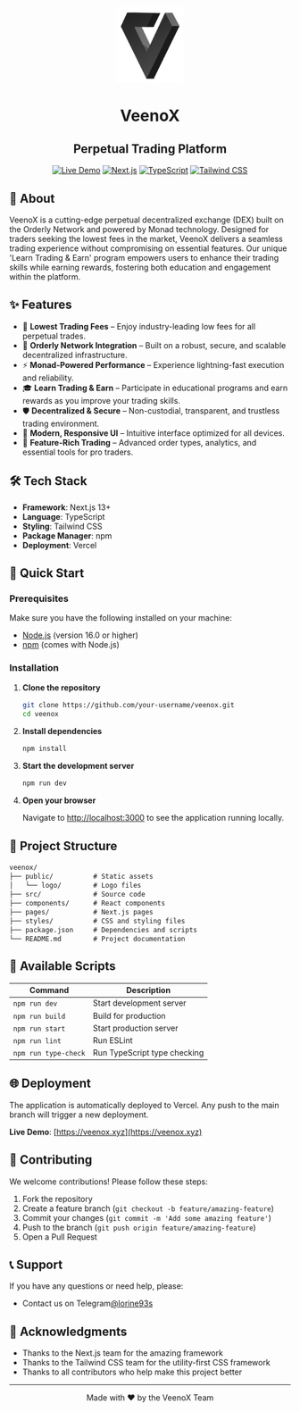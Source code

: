 <div align="center">
  <img src="./public/logo/veeno.png" width="120" alt="VeenoX Logo" />
  
  # VeenoX
  ## Perpetual Trading Platform
  
  [![Live Demo](https://img.shields.io/badge/Live%20Demo-veeno--x.vercel.app-blue?style=for-the-badge&logo=vercel)](https://veenox.xyz)
  [![Next.js](https://img.shields.io/badge/Next.js-13+-black?style=for-the-badge&logo=next.js)](https://nextjs.org/)
  [![TypeScript](https://img.shields.io/badge/TypeScript-007ACC?style=for-the-badge&logo=typescript&logoColor=white)](https://www.typescriptlang.org/)
  [![Tailwind CSS](https://img.shields.io/badge/Tailwind_CSS-38B2AC?style=for-the-badge&logo=tailwind-css&logoColor=white)](https://tailwindcss.com/)
</div>

## 📖 About

VeenoX is a cutting-edge perpetual decentralized exchange (DEX) built on the Orderly Network and powered by Monad technology. Designed for traders seeking the lowest fees in the market, VeenoX delivers a seamless trading experience without compromising on essential features. Our unique 'Learn Trading & Earn' program empowers users to enhance their trading skills while earning rewards, fostering both education and engagement within the platform.

## ✨ Features

- 💸 **Lowest Trading Fees** – Enjoy industry-leading low fees for all perpetual trades.
- 🔗 **Orderly Network Integration** – Built on a robust, secure, and scalable decentralized infrastructure.
- ⚡ **Monad-Powered Performance** – Experience lightning-fast execution and reliability.
- 🎓 **Learn Trading & Earn** – Participate in educational programs and earn rewards as you improve your trading skills.
- 🛡️ **Decentralized & Secure** – Non-custodial, transparent, and trustless trading environment.
- 📱 **Modern, Responsive UI** – Intuitive interface optimized for all devices.
- 🚀 **Feature-Rich Trading** – Advanced order types, analytics, and essential tools for pro traders.

## 🛠️ Tech Stack

- **Framework**: Next.js 13+
- **Language**: TypeScript
- **Styling**: Tailwind CSS
- **Package Manager**: npm
- **Deployment**: Vercel

## 🚀 Quick Start

### Prerequisites

Make sure you have the following installed on your machine:

- [Node.js](https://nodejs.org/) (version 16.0 or higher)
- [npm](https://www.npmjs.com/) (comes with Node.js)

### Installation

1. **Clone the repository**
   ```bash
   git clone https://github.com/your-username/veenox.git
   cd veenox
   ```

2. **Install dependencies**
   ```bash
   npm install
   ```

3. **Start the development server**
   ```bash
   npm run dev
   ```

4. **Open your browser**
   
   Navigate to [http://localhost:3000](http://localhost:3000) to see the application running locally.

## 📁 Project Structure

```
veenox/
├── public/          # Static assets
│   └── logo/        # Logo files
├── src/             # Source code
├── components/      # React components
├── pages/           # Next.js pages
├── styles/          # CSS and styling files
├── package.json     # Dependencies and scripts
└── README.md        # Project documentation
```

## 🎯 Available Scripts

| Command | Description |
|---------|-------------|
| `npm run dev` | Start development server |
| `npm run build` | Build for production |
| `npm run start` | Start production server |
| `npm run lint` | Run ESLint |
| `npm run type-check` | Run TypeScript type checking |

## 🌐 Deployment

The application is automatically deployed to Vercel. Any push to the main branch will trigger a new deployment.

**Live Demo**: [https://veenox.xyz](https://veenox.xyz)

## 🤝 Contributing

We welcome contributions! Please follow these steps:

1. Fork the repository
2. Create a feature branch (`git checkout -b feature/amazing-feature`)
3. Commit your changes (`git commit -m 'Add some amazing feature'`)
4. Push to the branch (`git push origin feature/amazing-feature`)
5. Open a Pull Request


## 📞 Support

If you have any questions or need help, please:

- Contact us on Telegram[@lorine93s](https://t.me/lorine93s)

## 🙏 Acknowledgments

- Thanks to the Next.js team for the amazing framework
- Thanks to the Tailwind CSS team for the utility-first CSS framework
- Thanks to all contributors who help make this project better

---

<div align="center">
  Made with ❤️ by the VeenoX Team
</div>
